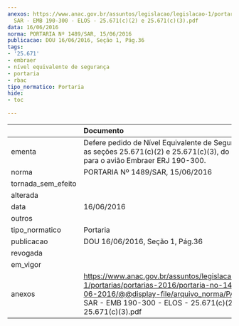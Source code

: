 ```yaml
---
anexos: https://www.anac.gov.br/assuntos/legislacao/legislacao-1/portarias/portarias-2016/portaria-no-1489-sar-15-06-2016/@@display-file/arquivo_norma/PA2016-1489
  SAR - EMB 190-300 - ELOS - 25.671(c)(2) e 25.671(c)(3).pdf
data: 16/06/2016
norma: PORTARIA Nº 1489/SAR, 15/06/2016
publicacao: DOU 16/06/2016, Seção 1, Pág.36
tags:
- '25.671'
- embraer
- nível equivalente de segurança
- portaria
- rbac
tipo_normatico: Portaria
hide: 
- toc 
 
---
```


|                    | Documento                                                                                                                                                                                                             |
|:-------------------|:----------------------------------------------------------------------------------------------------------------------------------------------------------------------------------------------------------------------|
| ementa             | Defere pedido de Nível Equivalente de Segurança para as seções 25.671(c)(2) e 25.671(c)(3), do RBAC 25, para o avião Embraer ERJ 190-300.                                                                             |
| norma              | PORTARIA Nº 1489/SAR, 15/06/2016                                                                                                                                                                                      |
| tornada_sem_efeito |                                                                                                                                                                                                                       |
| alterada           |                                                                                                                                                                                                                       |
| data               | 16/06/2016                                                                                                                                                                                                            |
| outros             |                                                                                                                                                                                                                       |
| tipo_normatico     | Portaria                                                                                                                                                                                                              |
| publicacao         | DOU 16/06/2016, Seção 1, Pág.36                                                                                                                                                                                       |
| revogada           |                                                                                                                                                                                                                       |
| em_vigor           |                                                                                                                                                                                                                       |
| anexos             | https://www.anac.gov.br/assuntos/legislacao/legislacao-1/portarias/portarias-2016/portaria-no-1489-sar-15-06-2016/@@display-file/arquivo_norma/PA2016-1489 SAR - EMB 190-300 - ELOS - 25.671(c)(2) e 25.671(c)(3).pdf |